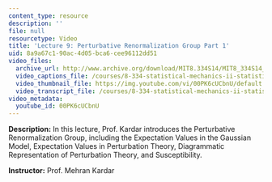 ```yaml
---
content_type: resource
description: ''
file: null
resourcetype: Video
title: 'Lecture 9: Perturbative Renormalization Group Part 1'
uid: 8a9a67c1-90ac-4d05-bca6-cee96112dd51
video_files:
  archive_url: http://www.archive.org/download/MIT8.334S14/MIT8_334S14_lec09_300k.mp4
  video_captions_file: /courses/8-334-statistical-mechanics-ii-statistical-physics-of-fields-spring-2014/01439f25c7215a78bf901c78f7e7ed5d_00PK6cUCbnU.vtt
  video_thumbnail_file: https://img.youtube.com/vi/00PK6cUCbnU/default.jpg
  video_transcript_file: /courses/8-334-statistical-mechanics-ii-statistical-physics-of-fields-spring-2014/f3f6042cd95e43ba936cbc8f874cc58f_00PK6cUCbnU.pdf
video_metadata:
  youtube_id: 00PK6cUCbnU
---
```


**Description:** In this lecture, Prof. Kardar introduces the Perturbative Renormalization Group, including the Expectation Values in the Gaussian Model, Expectation Values in Perturbation Theory, Diagrammatic Representation of Perturbation Theory, and Susceptibility.

**Instructor:** Prof. Mehran Kardar